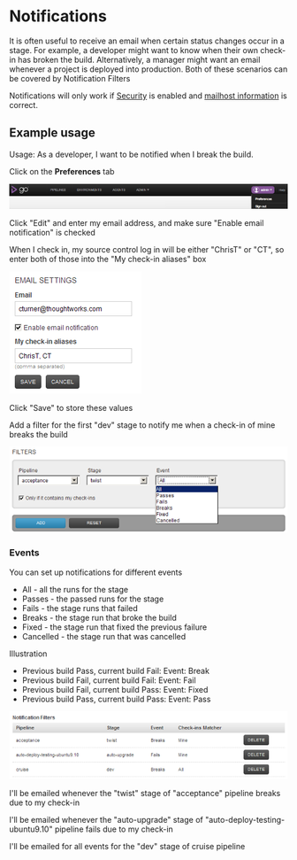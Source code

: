 # Notifications

It is often useful to receive an email when certain status changes occur in a stage. For example, a developer might want to know when their own check-in has broken the build. Alternatively, a manager might want an email whenever a project is deployed into production. Both of these scenarios can be covered by Notification Filters

Notifications will only work if [Security](dev_authentication.md) is enabled and [mailhost information](admin_mailhost_info.md) is correct.

## Example usage

Usage: As a developer, I want to be notified when I break the build.

Click on the **Preferences** tab

![](../resources/images/topnav_preferences.png)

Click "Edit" and enter my email address, and make sure "Enable email notification" is checked

When I check in, my source control log in will be either "ChrisT" or "CT", so enter both of those into the "My check-in aliases" box

![](../resources/images/3_email_and_matcher.png)

Click "Save" to store these values

Add a filter for the first "dev" stage to notify me when a check-in of mine breaks the build

![](../resources/images/4_add_filter.png)

### Events

You can set up notifications for different events

-   All - all the runs for the stage
-   Passes - the passed runs for the stage
-   Fails - the stage runs that failed
-   Breaks - the stage run that broke the build
-   Fixed - the stage run that fixed the previous failure
-   Cancelled - the stage run that was cancelled

Illustration

-   Previous build Pass, current build Fail: Event: Break
-   Previous build Fail, current build Fail: Event: Fail
-   Previous build Fail, current build Pass: Event: Fixed
-   Previous build Pass, current build Pass: Event: Pass

![](../resources/images/5_added_filter.png)

I'll be emailed whenever the "twist" stage of "acceptance" pipeline breaks due to my check-in

I'll be emailed whenever the "auto-upgrade" stage of "auto-deploy-testing-ubuntu9.10" pipeline fails due to my check-in

I'll be emailed for all events for the "dev" stage of cruise pipeline